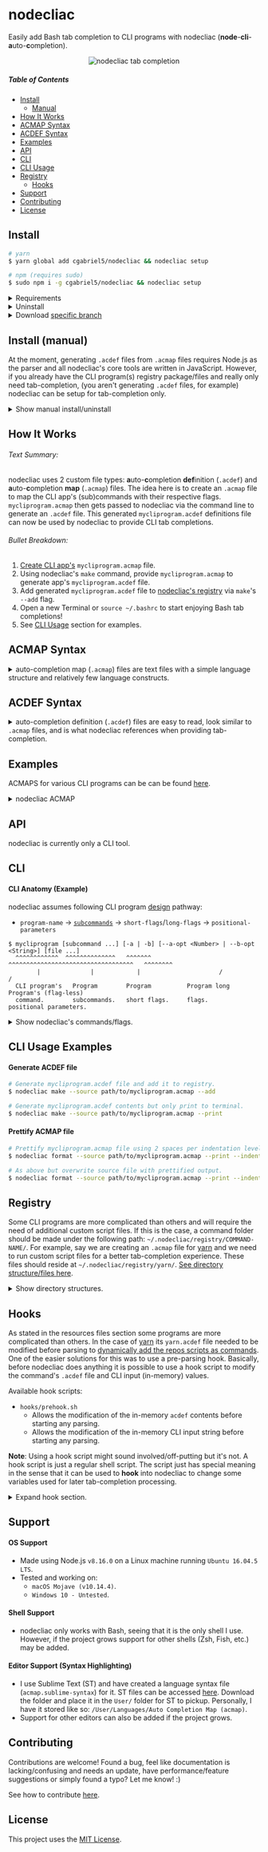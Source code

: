 # nodecliac

Easily add Bash tab completion to CLI programs with nodecliac (**node**-**cli**-**a**uto-**c**ompletion).

<p align="center"><img src="./resources/images/nodecliac-tab-completion.gif?raw=true" alt="nodecliac tab completion" title="nodecliac tab completion" width="auto"></p>

##### Table of Contents

- [Install](#install-normal)
  - [Manual](#install-manual)
- [How It Works](#how-it-works)
- [ACMAP Syntax](#acmap-syntax)
- [ACDEF Syntax](#acdef-syntax)
- [Examples](#examples)
- [API](#api)
- [CLI](#cli)
- [CLI Usage](#cli-usage-examples)
- [Registry](#registry)
  - [Hooks](#resources-hooks)
- [Support](#support)
- [Contributing](#contributing)
- [License](#license)

<a name="install-normal"></a>

## Install

```sh
# yarn
$ yarn global add cgabriel5/nodecliac && nodecliac setup

# npm (requires sudo)
$ sudo npm i -g cgabriel5/nodecliac && nodecliac setup
```

<details>
  <summary>Requirements</summary>

- Node.js `8+`
  - nodecliac and its CLI tools (`.acmap` to `.acdef` parser, formatter, etc.) are written in JavaScript.
  - **Note**: If only tab-completion is needed (i.e. you already have the CLI program's registry package/files and don't need nodecliac's core CLI tools (parser, formatter, etc.)) then Node.js is _not_ required. Simply follow the [manual setup](#install-manual) section to setup nodecliac.
- Perl `5+`
  - Runs needed Perl tab-completion scripts.
  - Works in tandem with Bash shell scripts.
- Bash `4.3+`
  - Glues/setup/runs Perl and Shell tab-completion scripts.
  - Works in tandem with Perl scripts.
  - `macOS`, by default, comes with with Bash `3.2` so please update it.
    - [Homebrew](https://brew.sh/) can be used to [update bash](https://akrabat.com/upgrading-to-bash-4-on-macos/).
      </details>

<details><summary>Uninstall</summary>

```sh
# yarn
$ nodecliac uninstall && yarn global remove nodecliac

# npm (requires sudo)
$ nodecliac uninstall && sudo npm uninstall -g nodecliac
```

</details>

<details><summary>Download <a href="https://stackoverflow.com/a/4568323" target="_blank" rel="nofollow">specific branch</a></summary>

```sh
# yarn
$ yarn global add cgabriel5/nodecliac#BRANCH_NAME && nodecliac setup

# npm (requires sudo)
$ sudo npm i -g cgabriel5/nodecliac#BRANCH_NAME && nodecliac setup

# git
$ git clone -b BRANCH_NAME --single-branch https://github.com/cgabriel5/nodecliac.git
```

</details>

<a name="install-manual"></a>

## Install (manual)

At the moment, generating `.acdef` files from `.acmap` files requires Node.js as the parser and all nodecliac's core tools are written in JavaScript. However, if you already have the CLI program(s) registry package/files and really only need tab-completion, (you aren't generating `.acdef` files, for example) nodecliac can be setup for tab-completion only.

<details><summary>Show manual install/uninstall</summary>

```sh
# Using curl:
$ sudo curl -Ls https://raw.githubusercontent.com/cgabriel5/nodecliac/master/src/scripts/manual/install | bash -s

# Using wget:
$ sudo wget -qO- https://raw.githubusercontent.com/cgabriel5/nodecliac/master/src/scripts/manual/install | bash -s
```

<details><summary>Uninstall</summary>

```sh
$ nodecliac uninstall
```

</details>
</details>

<a name="how-it-works"></a>

## How It Works

###### Text Summary:

nodecliac uses 2 custom file types: **a**uto-**c**ompletion **def**inition (`.acdef`) and **a**uto-**c**ompletion **map** (`.acmap`) files. The idea here is to create an `.acmap` file to map the CLI app's (sub)commands with their respective flags. `mycliprogram.acmap` then gets passed to nodecliac via the command line to generate an `.acdef` file. This generated `mycliprogram.acdef` definitions file can now be used by nodecliac to provide CLI tab completions.

###### Bullet Breakdown:

1. [Create CLI app's](#cli-usage-examples) `mycliprogram.acmap` file.
2. Using nodecliac's `make` command, provide `mycliprogram.acmap` to generate app's `mycliprogram.acdef` file.
3. Add generated `mycliprogram.acdef` file to [nodecliac's registry](#cli-usage-examples) via `make`'s `--add` flag.
4. Open a new Terminal or `source ~/.bashrc` to start enjoying Bash tab completions!
5. See [CLI Usage](#cli-usage-examples) section for examples.

<a name="acmap-syntax"></a>

## ACMAP Syntax

<details>
  <summary>auto-completion map (<code>.acmap</code>) files are text files with a simple language structure and relatively few language constructs.</summary>

#### Comments

- Comments are identified by a number-sign followed by a single whitespace character (tab or space) (<code># </code>).
- Any amount of whitespace indentation can precede the comment.
- Comments must be on their own line.
- Multi-line comments do not exist and trailing comments are invalid.

```acmap
# The space after '#' is required.
  # Starting white space is perfectly fine.
```

#### Settings

- Settings start off with an at-sign (`@`) followed by the setting name.
- Setting values are assigned with `=` followed by the setting value.
- Any amount of whitespace before and after `=` is fine, but keep things tidy.
- No amount of indentation can precede a setting declaration.
- To be clear, settings can be declared _anywhere_ within your `.acmap` file but to quickly see what settings are being declared they should be placed at the top of the file.

```acmap
# It is ok to have comments before settings.
@default = "default"
@filedir=true
@disable    =   false
```

#### Variables

- Variables start off with a dollar-sign (`$`) followed by the variable name.
- Variable name can start with an underscore (`_`) or a letter (`a-zA-Z`).
- Variable values are assigned with `=` followed by the variable value.
- A variable's value must be enclosed with quotes.
- Any amount of whitespace before and after `=` is fine, but keep things tidy.
- No amount of indentation can precede a setting declaration.
- To be clear, variables can be declared _anywhere_ within your `.acmap` file but to quickly see what settings are being declared they should be placed at the top of the file.

```acmap
$scriptpath = "~/path/to/script1.sh"
$scriptpath="~/path/to/script2.sh"
$scriptpath    =   "~/path/to/script3.sh"
```

#### Variable Interpolation (template-string)

- Variables are meant to be used inside quoted strings.
- Template strings have following structure:
  - A template string is denoted with starting `${` and closing `}`.
  - Any amount of space between opening/closing syntax is fine, but keep things tidy.
  - The string in between the closing/starting syntax is the variable name.

```acmap
# Variables - paths.
$mainscript = "~/.nodecliac/registry/yarn/main.sh"

# Command chains.
yarn.remove = default $("${mainscript} remove")
yarn.run = default $("${mainscript} run")
```

#### Command Chains

- Your program's commands/subcommands should be thought of as a chain which reads from left to right.
- It starts with your CLI program's name, is followed by any commands/subcommands, and is dot (`.`) delimited.
- If a subcommand happens to use a dot then simply escape the dot.
- Non escaped dots will be used as delimiters.
- No amount of indentation can precede a command chain.

Say your app's CLI program name is `mycliprogram` and it has 2 commands `install` and `uninstall`. Your `mycliprogram.acmap` file will look like:

```acmap
mycliprogram.install
mycliprogram.uninstall
```

<details>
  <summary>Show command default documentation</summary>

#### Command Chain Default

Command chains can have a default command-string (runable shell command(s)) be run to dynamically generate auto-completion items. For example, say we are implementing an `.acmap` file for the dependency manager [yarn](https://yarnpkg.com/en/) and would like to return the names of installed modules when removing a package (i.e.`$ yarn remove...`). Basically, we would like to return the `package.json`'s `dependency` and `devDependency` entries. This can be done with a default command-string.

- Start by using the keyword `default` followed by a space.
- Follow that with the command-string like so:
  - A command string is denoted with starting `$(` and closing `)`.
  - The string in between the closing/starting syntax is the command-string.

**Note**: For more information about `command-string`s please take a look at `ACMAP Syntax > Flags > Flag Variations > Flags (dynamic values)`. The section contains all details for command-strings like special character escaping caveats, dynamic/static arguments, and examples with their breakdowns. Please be aware that the section uses the term `command-flag` due it being used for flags but `command-flag` and `command-string` are effectively the same thing. Here we see it being used for command chains. The naming is based on what it's being used for (i.e. flags or command chains).

```acmap
yarn.remove = [
  # The default command will run on '$ yarn remove [TAB]'. The 'config.sh' script should
  # contain the logic needed to parse package.json to return the installed (dev)dependency
  # packages.
  default $("~/.nodecliac/registry/yarn/config.sh")

  # As shown the script resides within ~/.nodecliac/ in the registry/ sub-directory. Some
  # CLI programs are more complicated than others. This will require the need to make a folder
  # under the registry/ directory for the command. In this folder all relevant files should
  # reside.
]
```

</details>

#### Flags

To define flags we need to add to the [command chain](#command-chains) syntax.

- Flags are wrapped with `= [` and a closing `]`.
- The `= [` must be on the same line of the command chain.
- The closing `]` must be on its own line and can have any amount of indentation.

Using the example from the [command chain](#command-chains) section, say the `install` command has the flags: `destination/d` and `force/f`. ACMAP can be updated to:

```acmap
mycliprogram.install = [
  --destination
  -d
  --force
  -f
]
mycliprogram.uninstall
```

<details>
  <summary>Show flag variations</summary>

#### Flags (user input)

- If flag requires user input append `=` to the flag.

```acmap
mycliprogram.command = [
  --flag=
]
```

#### Flags (boolean)

- If flag does not require input and is more a switch (yes/no boolean) then append `?` to the flag.
- Though not required, doing so will let the completion engine know the flag does not require a value.

```acmap
mycliprogram.command = [
  --flag?
]
```

#### Flags (multi-flag)

- Sometimes a flag can be supplied multiple times.
- Let the completion engine know this by using the multi-flag indicator `*`.

```acmap
mycliprogram.command = [
  # Allow user to provide multiple file paths.
  --file=*

  # Hard-coded values.
  --colors=*(red green yellow)
]
```

#### Flags Values (one liner)

- This method should be used when the flag value list is short.
- Otherwise the long form method should be used.
- **Note**: Values must be delimited with spaces.
- **Note**: When a flag has many values a [long form list](#flags-values-long-form) should be used for clarities sake.

```acmap
mycliprogram.command = [
  # Supplied 1, "2", false, 4 as hard-coded values.
  --flag=(1 "2" false 4)

  # If multiple values can be supplied to program use the multi-flag indicator '*'.
  # This will allow --flag to be used multiple times until all values have been used.
  --flag=*(1 "2" false 4)
]
```

<a name="flags-values-long-form"></a>

#### Flags Values (long form)

- Flag long form list are wrapped with `=(` and a closing `)`.
- The `=(` must be on the same line as the flag.
- The closing `)` must be on its own line and can have any amount of indentation.
- A flag value option starts with <code>- </code> (a hyphen + a space) followed by the value.
- Any amount of whitespace indentation can precede the flag value option <code>- </code> sequence.

```acmap
mycliprogram.command = [
  --flag=(
    - 1
    - "2"
    - false
    - 4
  )

  # Allow flag to be used multiple times.
  --flag=*(
    - 1
    - "2"
    - false
    - 4
  )
]
mycliprogram.uninstall
```

#### Flags (dynamic values)

Sometimes hard-coded values are not enough so a `command-flag` can be used. A `command-flag` runs a command that expects output. By default the returned command's output expects each completion item to be on its own line (newline delimited list). However, if you need to change the delimiter character to a space, hyphen, etc. then simply add the delimiter character to the command flag. The syntax for a `command-flag` is as follows:

- `$("cat ~/colors.text")`: Will run command and split output on newlines to get individual options.
- `$("cat ~/colors.text", " ")`: Will run command and split output on spaces to get individual options.

If the command requires arguments they can be hard-coded or dynamically supplied.

- `$("cat ~/colors.text", "!red", $"cat ~/names.text", "-")`: This will provide the hard-coded `!red` value and run the `cat ~/names.text` flag command argument. Once all dynamic arguments are ran their outputs along with the hard-coded values are passed to the command `cat ~/colors.text` in the order they were provided. So `!red` will be argument `0` and the output of `cat ~/names.text` will be argument `1`.
- Once `cat ~/colors.text` is run the output will be split by hyphens and will finally get passed to the completion engine.
- **Note**: Arguments prefixed with the `$` character denotes it's a dynamic flag command argument.

**Escaping**: Internally the following characters have special uses: `$` and `|`. This means that when using these characters inside a command they will have to be escaped. Take the following examples:

- `--flag=$("echo \$0-\$1", $"echo 'john'", "doe", "-")`: The `$`s in the command are escaped.
- `--flag=$("nodecliac registry \| grep -oP \"(?<=─ )([-a-z]*)\"")`: Here the `|` gets escaped as well.

```acmap
mycliprogram.command = [
  # The '*' denotes the flag is a multi-flag meaning it can be used/supplied to program multiple times.
  --flag=*
  --flag=(
    # The flag-command's output will be used as option values.
    - $("cat ~/values.text")

    # Hard coded and dynamically generated values will be supplied to completion script.
    - index.js
    - ':task:js'
    - "some-thing"
  )

  # flag above can be shortened to:
  --flag=*(
    - index.js
    - ':task:js'
    - "some-thing"
    - $("cat ~/file.text")
  )
]
mycliprogram.uninstall
```

</details>

## Miscellaneous

#### Blank Lines

Blank lines (empty lines) are allowed and ignored when generating `.acdef` file.

#### Duplicate Command Chains/Flags/Settings

Though allowed the parser will warn when duplicate command chains/flags/settings are detected.

#### Indentation

Indentation is all allowed but when declaring command chains and settings.

</details>

<a name="acdef-syntax"></a>

## ACDEF Syntax

<details>
  <summary>auto-completion definition (<code>.acdef</code>) files are easy to read, look similar to <code>.acmap</code> files, and is what nodecliac references when providing tab-completion.</summary>

#### ACDEF Anatomy

The following example `yarn.acdef` file will be used to explain how to read `.acdef` files.

```acdef
# DON'T EDIT FILE —— GENERATED: Fri Jun 21 2019 19:59:33 GMT-0700 (PDT)(1561172373941)

 --cache-folder|--check-files|--cwd|--disable-pnp
.access --
.add --audit|--dev|--exact|--ignore-workspace-root-check|--optional|--peer|--tilde
.autoclean --force|--init
.bin --
.cache --
.upgrade --caret|--exact|--latest|--pattern|--scope|--tilde
.why --
.workspace --
.workspaces --
.workspaces.info --
.workspaces.run --

.upgrade default $("~/.nodecliac/registry/yarn/scripts/main.sh upgrade")
.why default $("yarn list --depth=0 \| perl -wln -e \"/(?! ─ )([-\/_.@(?)a-zA-Z0-9]*)(?=\@)/ and print $&;\"")
.workspace default $("~/.nodecliac/registry/yarn/scripts/main.sh workspace")
.workspaces.run default $("~/.nodecliac/registry/yarn/scripts/main.sh run")
```

#### ACDEF Header

- The first line in an `.acdef` file is the header.
- The header contains a warning to not modify the file as well as the file's creation time information.

```acdef
# DON'T EDIT FILE —— GENERATED: Fri Jun 21 2019 19:59:33 GMT-0700 (PDT)(1561172373941)

...
```

#### Commands/Flags

- The following section contains the command chains and their respective flags.
- Each line represents a row which starts with the command chain and is followed by single space.
- Whatever comes after the single space are the command's flags.
- Rows that do not have flags will contain `--` after the single space character.
- Flags are separated by pipe (`|`) characters.

```acdef
...

 --cache-folder|--check-files|--cwd|--disable-pnp
.access --
.add --audit|--dev|--exact|--ignore-workspace-root-check|--optional|--peer|--tilde
.autoclean --force|--init
.bin --
.cache --
.upgrade --caret|--exact|--latest|--pattern|--scope|--tilde
.why --
.workspace --
.workspaces --
.workspaces.info --
.workspaces.run --

...
```

**Note**: Command chain lines, lines starting with a single space or a dot (`.`) character, have the program's name removed.
For example, if the line is `.workspaces.run --` it can be thought of as `yarn.workspaces.run --`.

#### Command Fallbacks

- The bottom section of an `.acdef` file will contain any command chain fallbacks.

```acdef
...

.upgrade default $("~/.nodecliac/registry/yarn/scripts/main.sh upgrade")
.why default $("yarn list --depth=0 \| perl -wln -e \"/(?! ─ )([-\/_.@(?)a-zA-Z0-9]*)(?=\@)/ and print $&;\"")
.workspace default $("~/.nodecliac/registry/yarn/scripts/main.sh workspace")
.workspaces.run default $("~/.nodecliac/registry/yarn/scripts/main.sh run")
```

</details>

<a name="examples"></a>

## Examples

ACMAPS for various CLI programs can be can be found [here](resources/nodecliac/__acmaps).

<details><summary>nodecliac ACMAP</summary>

**Short form**: The following represents `nodecliac.acmap`, the nodecliac auto-completion map file.

```acmap
nodecliac = --version?
nodecliac.setup = --rcfilepath?|--force?
nodecliac.uninstall = --rcfilepath?
nodecliac.registry
nodecliac.make = --add?|--force?|--source|--save?|--print?|--trace?|--nowarn?
nodecliac.status = --enable?|--disable?
nodecliac.format = --indent|--source|--save?|--print?|--strip-comments?|--trace?|--nowarn?
nodecliac.print = --command=|--command=$("for f in ~/.nodecliac/registry/*/*.acdef; do f=\"\${f##*/}\";c=\"\${f%%.*}\";echo \"\$c\"; done;")
```

**Long form**: Verbose `nodecliac.acmap` alternative (same as short form). Settle on one or mixture of both.

```acmap
nodecliac = [
  --version?
]
nodecliac.setup = [
  --rcfilepath
  --force?
]
nodecliac.uninstall = [
  --rcfilepath
]
nodecliac.registry
nodecliac.make = [
  --add?
  --force?
  --source
  --save?
  --print?
  --trace?
  --nowarn?
]
nodecliac.status = [
  --enable?
  --disable?
]
nodecliac.format = [
  --indent
  --source
  --save?
  --print?
  --strip-comments?
  --trace?
  --nowarn?
]
nodecliac.print = [
  --command=
  --command=$("for f in ~/.nodecliac/registry/*/*.acdef; do f=\"\${f##*/}\";c=\"\${f%%.*}\";echo \"\$c\"; done;")
]
```

</details>

</details>

<a name="api"></a>

## API

nodecliac is currently only a CLI tool.

<a name="cli"></a>

## CLI

#### CLI Anatomy (Example)

nodecliac assumes following CLI program [design](http://programmingpractices.blogspot.com/2008/04/anatomy-of-command-line.html) pathway:

- `program-name` → [`subcommands`](https://github.com/mosop/cli/wiki/Defining-Subcommands) → `short-flags`/`long-flags` → `positional-parameters`

```
$ mycliprogram [subcommand ...] [-a | -b] [--a-opt <Number> | --b-opt <String>] [file ...]
  ^^^^^^^^^^^^  ^^^^^^^^^^^^^^   ^^^^^^^   ^^^^^^^^^^^^^^^^^^^^^^^^^^^^^^^^^^^   ^^^^^^^^
        |              |            |                      /                    /
  CLI program's   Program        Program          Program long     Program's (flag-less)
  command.        subcommands.   short flags.     flags.           positional parameters.
```

<details>
  <summary>Show nodecliac's commands/flags.</summary>

- `format`: Prettifies .acmap files.
  - `--indent="(s|t):Number"`: (**required**): Formatting indentation information:
    - `s` for spaces or `t` for tabs followed by a number.
    - `t:1`: Use 1 tab per indentation level.
    - `s:2`: Use 2 spaces per indentation level.
  - `--nowarn` : Don't print parser warnings.
  - `--print` : Print output to console.
  - `--save` : Overwrite source file with prettified output
  - `--source`: (**required**): The `.acmap` file path.
  - `--strip-comments` : Remove all comments from final output.
  - `--trace` : Used for debugging purposes only.
- `make`: Generate `.acdef` file from an `.acmap` file.
  - `--add`: Add generated`.acdef` file to nodecliac registry.
  - `--print` : Print output to console.
  - `--source`: (**required**): The `.acmap` file path.
  - `--force`: If an `.acdef` file exists for the command then this flag is needed to overwrite old`.acdef` file.
  - `--nowarn` : Don't print parser warnings.
  - `--save`: Will save generated `.acdef` file to source location.
  - `--trace` : Used for debugging purposes only.
- `print`: Print acmap/def file contents for files in registry.
  - `--command=`: The file to print (list dynamically generated based on available files in registry).
- `registry`: Lists `.acdef` files in registry.
- `setup`: Installs and setups nodecliac.
  - `--force` : If nodecliac is already installed this flag is needed for overwrite old install.
  - `--rcfilepath`: By default setup will look for `~/.bashrc` to add modifications to. Supply the path to another rc file if you don't want changes to be made to `~/.bashrc`.
    - **Note**: To be transparent this is what gets added to your rc file:
    - `ncliac=~/.nodecliac/src/main.sh;if [ -f "$ncliac" ];then source "$ncliac";fi;`
    - The line will load `~/.nodecliac/src/main.sh` if it exists. `main.sh` registers all `~/.nodecliac/registry/*/*.acdef` files with the completion script to work with bash-completion.
- `status`: Checks whether nodecliac is enabled/disabled.
  - `--enable` : Enables nodecliac if disabled.
  - `--disable`: Disables nodecliac if enabled.
- `uninstall`: Uninstalls nodecliac/reverts rc file changes.
  - `--rcfilepath`: rc file used in setup to remove changes from.

</details>

<a name="cli-usage-examples"></a>

## CLI Usage Examples

#### Generate ACDEF file

```sh
# Generate mycliprogram.acdef file and add it to registry.
$ nodecliac make --source path/to/mycliprogram.acmap --add

# Generate mycliprogram.acdef contents but only print to terminal.
$ nodecliac make --source path/to/mycliprogram.acmap --print
```

#### Prettify ACMAP file

```sh
# Prettify mycliprogram.acmap file using 2 spaces per indentation level and log output.
$ nodecliac format --source path/to/mycliprogram.acmap --print --indent "s:2"

# As above but overwrite source file with prettified output.
$ nodecliac format --source path/to/mycliprogram.acmap --print --indent "s:2" --save
```

<a name="registry"></a>

## Registry

Some CLI programs are more complicated than others and will require the need of additional custom script files. If this is the case, a command folder should be made under the following path: `~/.nodecliac/registry/COMMAND-NAME/`. For example, say we are creating an `.acmap` file for [yarn](https://yarnpkg.com/en/) and we need to run custom script files for a better tab-completion experience. These files should reside at `~/.nodecliac/registry/yarn/`. [See directory structure/files here](/resources/nodecliac).

<details><summary>Show directory structures.</summary>

- Required directory base structure:

```
~/.nodecliac/
└── registry/
    └── COMMAND-NAME/
        ├── COMMAND-NAME.acdef
        ├── .COMMAND-NAME.config.acdef
        └── hooks/
```

- Directory structure with yarn as a registry command:

```
~/.nodecliac/
└── registry/
    └── yarn/
        ├── yarn.acdef
        ├── .yarn.config.acdef
        └── hooks/
```

**Note**: The manner in which script files are structured within `~/.nodecliac/registry/COMMAND-NAME/` is up to you. Just note that the above base structure is required.

</details>

<a name="resources-hooks"></a>

## Hooks

As stated in the resources files section some programs are more complicated than others. In the case of [yarn](https://yarnpkg.com/en/) its `yarn.acdef` file needed to be modified before parsing to [dynamically add the repos scripts as commands](https://yarnpkg.com/en/docs/cli/run#toc-yarn-run). One of the easier solutions for this was to use a pre-parsing hook. Basically, before nodecliac does anything
it is possible to use a hook script to modify the command's `.acdef` file and CLI input (in-memory) values.

Available hook scripts:

- `hooks/prehook.sh`
  - Allows the modification of the in-memory `acdef` contents before starting any parsing.
  - Allows the modification of the in-memory CLI input string before starting any parsing.

**Note**: Using a hook script might sound involved/off-putting but it's not. A hook script is just a regular shell script. The script just has special meaning in the sense that it can be used to **hook** into nodecliac to change some variables used for later tab-completion processing.

<details><summary>Expand hook section.</summary>

#### Making Hook Script

To use a hook script simply create the file in the command's resource `hooks/` directory: `~/.nodecliac/registry/COMMAND-NAME/hooks`. All hook scripts will reside in the `COMMAND-NAME/hooks` sub directory. For example, creating the `prehook` script for yarn would be: `~/.nodecliac/registry/yarn/hooks/prehook.sh`.

#### Using Hook Script

This section will use [yarn's prehook script](/resources/nodecliac/yarn) as an example. [`/yarn/hooks/prehook.sh`](/resources/nodecliac/yarn) runs custom Perl scripts to modify the `.acdef` and the CLI input. Since the prehook script is sourced into the main completion script nothing is echoed back to the main script. Instead, the `acdef` and `cline` variables are overwritten, rather. These new values will then be used by nodecliac to provide tab-completion.

**Note**: Perl is used here for quick text processing as doing it in Bash is slow and cumbersome. _However_, use what you _want/need_ to get the job done. Hook scripts just _need_ to be executable scripts stored in `~/.nodecliac/registry/COMMAND-NAME/hooks/`.

**Note**: As a reminder, the provided `.acmap` file gets parsed to generate an `.acdef` file. The created `.acdef` file is what nodecliac actually reads **a**uto-**c**ompletion **def**initions from. Therefore, modifying `.acdef` contents is a _slightly_ advanced topic as it requires knowing `.acdef` syntax.

</details>

<a name="support"></a>

## Support

#### OS Support

- Made using Node.js `v8.16.0` on a Linux machine running `Ubuntu 16.04.5 LTS`.
- Tested and working on:
  - `macOS Mojave (v10.14.4)`.
  - `Windows 10 - Untested`.

#### Shell Support

- nodecliac only works with Bash, seeing that it is the only shell I use. However, if the project grows support for other shells (Zsh, Fish, etc.) may be added.

#### Editor Support (Syntax Highlighting)

- I use Sublime Text (ST) and have created a language syntax file (`acmap.sublime-syntax`) for it. ST files can be accessed [here](/resources/sublime-text/). Download the folder and place it in the `User/` folder for ST to pickup. Personally, I have it stored like so: `/User/Languages/Auto Completion Map (acmap)`.
- Support for other editors can also be added if the project grows.

<a name="contributing"></a>

## Contributing

Contributions are welcome! Found a bug, feel like documentation is lacking/confusing and needs an update, have performance/feature suggestions or simply found a typo? Let me know! :)

See how to contribute [here](/CONTRIBUTING.md).

<a name="license"></a>

## License

This project uses the [MIT License](/LICENSE.txt).
